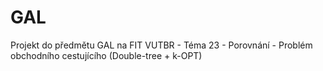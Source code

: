 # GAL
Projekt do předmětu GAL na FIT VUTBR - Téma 23 - Porovnání - Problém obchodního cestujícího (Double-tree + k-OPT)
